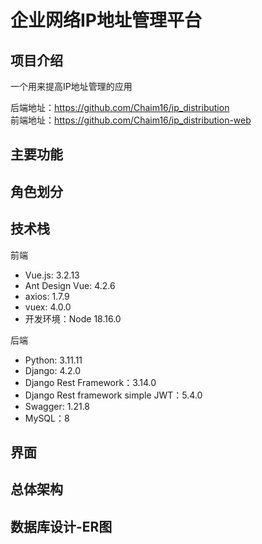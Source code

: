 
# 企业网络IP地址管理平台


## 项目介绍

一个用来提高IP地址管理的应用

后端地址：https://github.com/Chaim16/ip_distribution    
前端地址：https://github.com/Chaim16/ip_distribution-web

## 主要功能


## 角色划分


## 技术栈

前端

- Vue.js: 3.2.13
- Ant Design Vue: 4.2.6
- axios: 1.7.9
- vuex: 4.0.0
- 开发环境：Node 18.16.0

后端

- Python: 3.11.11
- Django: 4.2.0
- Django Rest Framework：3.14.0
- Django Rest framework simple JWT：5.4.0
- Swagger: 1.21.8
- MySQL：8

## 界面

## 总体架构

## 数据库设计-ER图


